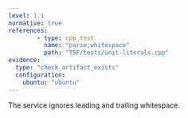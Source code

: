 ```yaml
---
level: 1.1
normative: true
references:
        - type: cpp_test
          name: "parse;whitespace"
          path: "TSF/tests/unit-literals.cpp"
evidence:
  type: "check_artifact_exists"
  configuration:
    ubuntu: "ubuntu"
---
```


The service ignores leading and trailing whitespace.